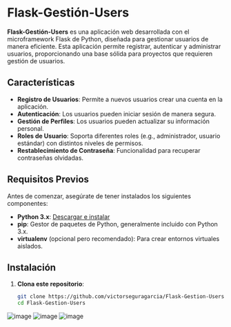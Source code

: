 # Flask-Gestión-Users

**Flask-Gestión-Users** es una aplicación web desarrollada con el microframework Flask de Python, diseñada para gestionar usuarios de manera eficiente. Esta aplicación permite registrar, autenticar y administrar usuarios, proporcionando una base sólida para proyectos que requieren gestión de usuarios.

## Características

- **Registro de Usuarios**: Permite a nuevos usuarios crear una cuenta en la aplicación.
- **Autenticación**: Los usuarios pueden iniciar sesión de manera segura.
- **Gestión de Perfiles**: Los usuarios pueden actualizar su información personal.
- **Roles de Usuario**: Soporta diferentes roles (e.g., administrador, usuario estándar) con distintos niveles de permisos.
- **Restablecimiento de Contraseña**: Funcionalidad para recuperar contraseñas olvidadas.

## Requisitos Previos

Antes de comenzar, asegúrate de tener instalados los siguientes componentes:

- **Python 3.x**: [Descargar e instalar](https://www.python.org/downloads/)
- **pip**: Gestor de paquetes de Python, generalmente incluido con Python 3.x.
- **virtualenv** (opcional pero recomendado): Para crear entornos virtuales aislados.

## Instalación

1. **Clona este repositorio**:

   ```bash
   git clone https://github.com/victorseguragarcia/Flask-Gestion-Users.git
   cd Flask-Gestion-Users


![image](https://github.com/user-attachments/assets/472cae2b-280c-47f3-8fc1-ed01e989209b)
![image](https://github.com/user-attachments/assets/1b3d7980-70e8-436c-a8bb-910a4a4d31d7)
![image](https://github.com/user-attachments/assets/972a9d65-753e-4944-86fb-47ca7d18a82e)
